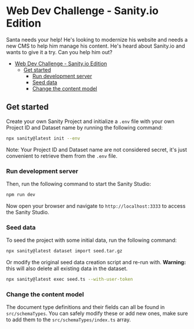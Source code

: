 # Web Dev Challenge - Sanity.io Edition

Santa needs your help! He's looking to modernize his website and needs a new CMS to help him manage his content. He's heard about Sanity.io and wants to give it a try. Can you help him out?

- [Web Dev Challenge - Sanity.io Edition](#web-dev-challenge---sanityio-edition)
  - [Get started](#get-started)
    - [Run development server](#run-development-server)
    - [Seed data](#seed-data)
    - [Change the content model](#change-the-content-model)

## Get started

Create your own Sanity Project and initialize a `.env` file with your own Project ID and Dataset name by running the following command:

```bash
npx sanity@latest init --env
```

Note: Your Project ID and Dataset name are not considered secret, it's just convenient to retrieve them from the `.env` file.

### Run development server

Then, run the following command to start the Sanity Studio:

```bash
npm run dev
```

Now open your browser and navigate to `http://localhost:3333` to access the Sanity Studio.

### Seed data

To seed the project with some initial data, run the following command:

```bash
npx sanity@latest dataset import seed.tar.gz
```

Or modify the original seed data creation script and re-run with. **Warning:** this will also delete all existing data in the dataset.

```bash
npx sanity@latest exec seed.ts --with-user-token
```

### Change the content model

The document type definitions and their fields can all be found in `src/schemaTypes`. You can safely modify these or add new ones, make sure to add them to the `src/schemaTypes/index.ts` array.
